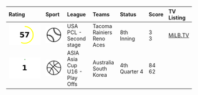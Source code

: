 | Rating                                                                                                                                 | Sport                                                                                                                | League                           | Teams                        | Status        | Score    | TV Listing                                                              |
|:---------------------------------------------------------------------------------------------------------------------------------------|:---------------------------------------------------------------------------------------------------------------------|:---------------------------------|:-----------------------------|:--------------|:---------|:------------------------------------------------------------------------|
| <img src="https://raw.githubusercontent.com/BlakeDuncan25/Donut-SVG-Ratings/bac4e4a278175106499642192132b1786a9aec38/57.svg" alt="57"> | <img src="https://raw.githubusercontent.com/BlakeDuncan25/Donut-SVG-Ratings/master/baseball.png" alt="Baseball">     | USA<br>PCL - Second stage        | Tacoma Rainiers<br>Reno Aces | 8th Inning    | 3<br>3   | <a href="https://www.milb.com/live-stream-games/2025/09/03">MiLB.TV</a> |
| <img src="https://raw.githubusercontent.com/BlakeDuncan25/Donut-SVG-Ratings/bac4e4a278175106499642192132b1786a9aec38/1.svg" alt="1">   | <img src="https://raw.githubusercontent.com/BlakeDuncan25/Donut-SVG-Ratings/master/basketball.png" alt="Basketball"> | ASIA<br>Asia Cup U16 - Play Offs | Australia<br>South Korea     | 4th Quarter 4 | 84<br>62 | <a href="#N/A"></a>                                                     |